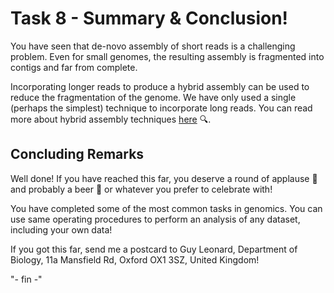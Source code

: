 # Task 8 - Summary & Conclusion!

You have seen that de-novo assembly of short reads is a challenging problem. Even for small genomes, the resulting assembly is fragmented into contigs and far from complete.

Incorporating longer reads to produce a hybrid assembly can be used to reduce the fragmentation of the genome. We have only used a single (perhaps the simplest) technique to incorporate long reads. You can read more about hybrid assembly techniques [here](http://www.ncbi.nlm.nih.gov/pubmed/24930142) :mag:.

## Concluding Remarks

Well done! If you have reached this far, you deserve a round of applause :clap: and probably a beer :beer: or whatever you prefer to celebrate with!

You have completed some of the most common tasks in genomics. You can use same operating procedures to perform an analysis of any dataset, including your own data!

If you got this far, send me a postcard to Guy Leonard, Department of Biology, 11a Mansfield Rd, Oxford OX1 3SZ, United Kingdom!

"- fin -"
